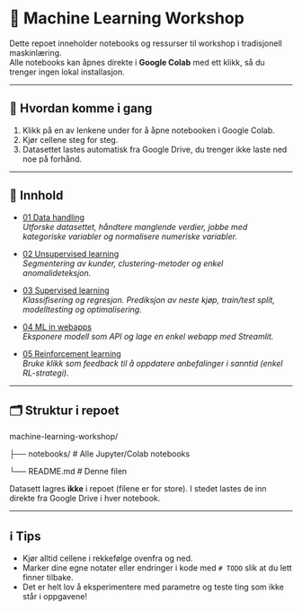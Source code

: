 # 📘 Machine Learning Workshop

Dette repoet inneholder notebooks og ressurser til workshop i tradisjonell maskinlæring.  
Alle notebooks kan åpnes direkte i **Google Colab** med ett klikk, så du trenger ingen lokal installasjon.  

---

## 🚀 Hvordan komme i gang
1. Klikk på en av lenkene under for å åpne notebooken i Google Colab.  
2. Kjør cellene steg for steg.  
3. Datasettet lastes automatisk fra Google Drive, du trenger ikke laste ned noe på forhånd.  

---

## 📂 Innhold
- [01 Data handling](https://colab.research.google.com/github/wakristensen/machine-learning-workshop/blob/main/notebooks/01_data_handling.ipynb)  
  *Utforske datasettet, håndtere manglende verdier, jobbe med kategoriske variabler og normalisere numeriske variabler.*  

- [02 Unsupervised learning](https://colab.research.google.com/github/wakristensen/machine-learning-workshop/blob/main/notebooks/02_unsupervised.ipynb)  
  *Segmentering av kunder, clustering-metoder og enkel anomalideteksjon.*  

- [03 Supervised learning](https://colab.research.google.com/github/wakristensen/machine-learning-workshop/blob/main/notebooks/03_supervised.ipynb)  
  *Klassifisering og regresjon. Prediksjon av neste kjøp, train/test split, modelltesting og optimalisering.*  

- [04 ML in webapps](https://colab.research.google.com/github/wakristensen/machine-learning-workshop/blob/main/notebooks/04_webapp.ipynb)  
  *Eksponere modell som API og lage en enkel webapp med Streamlit.*  

- [05 Reinforcement learning](https://colab.research.google.com/github/wakristensen/machine-learning-workshop/blob/main/notebooks/05_reinforcement.ipynb)  
  *Bruke klikk som feedback til å oppdatere anbefalinger i sanntid (enkel RL-strategi).*  

---

## 🗂 Struktur i repoet
machine-learning-workshop/

├── notebooks/   # Alle Jupyter/Colab notebooks

└── README.md    # Denne filen

Datasett lagres **ikke** i repoet (filene er for store). I stedet lastes de inn direkte fra Google Drive i hver notebook.  

---

## ℹ️ Tips
- Kjør alltid cellene i rekkefølge ovenfra og ned.  
- Marker dine egne notater eller endringer i kode med `# TODO` slik at du lett finner tilbake.  
- Det er helt lov å eksperimentere med parametre og teste ting som ikke står i oppgavene!  
